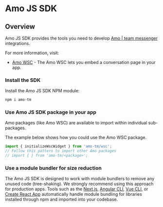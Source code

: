 # Amo JS SDK

## Overview

Amo JS SDK provides the tools you need to develop [Amo | team messenger](https://amo.tm/) integrations.

For more information, visit:

- [Amo WSC](https://developers.amo.tm/docs) - The Amo WSC lets you embed a conversation page in your app.

### Install the SDK

Install the Amo JS SDK NPM module:

```bash
npm i amo-tm
```

### Use Amo JS SDK package in your app

Amo packages (like Amo WSC) are available to import within individual sub-packages.

The example below shows how you could use the Amo WSC package.

```javascript
import { initializeWscWidget } from 'amo-tm/wsc';
// Follow this pattern to import other Amo packages
// import { } from 'amo-tm/<package>';
```

### Use a module bundler for size reduction

The Amo JS SDK is designed to work with module bundlers to remove any unused code (tree-shaking). We strongly recommend using this approach for production apps. Tools such as the [Next.js](https://nextjs.org/), [Angular CLI](https://angular.io/cli), [Vue CLI](https://cli.vuejs.org/), or [Create React App](https://reactjs.org/docs/create-a-new-react-app.html) automatically handle module bundling for libraries installed through npm and imported into your codebase.
